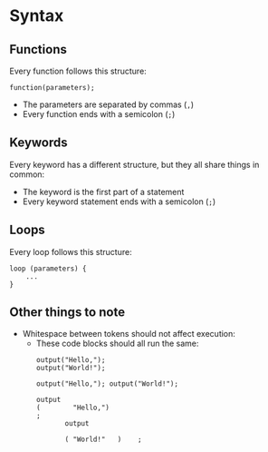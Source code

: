 # Syntax
## Functions
Every function follows this structure:
```
function(parameters);
```
- The parameters are separated by commas (`,`)
- Every function ends with a semicolon (`;`)

## Keywords
Every keyword has a different structure, but they all share things in common:
  - The keyword is the first part of a statement
  - Every keyword statement ends with a semicolon (`;`)

## Loops
Every loop follows this structure:
```
loop (parameters) {
	...
}
```

## Other things to note
- Whitespace between tokens should not affect execution:
	- These code blocks should all run the same: 
      ```
      output("Hello,");
      output("World!");
      ```
      ```
      output("Hello,"); output("World!");
      ```
      ```
      output    
      (        "Hello,")
      ;
             output

             ( "World!"   )    ;
      ```